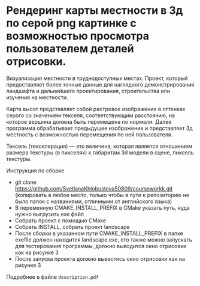 # Рендеринг карты местности в 3д по серой png картинке с возможностью просмотра пользователем деталей отрисовки.

Визуализация местности в труднодоступных местах. Проект, который предоставляет более точные данные для наглядного демонстрирования ландшафта и дальнейшего проектирования, строительства или изучения на местности.

Карта высот представляет собой растровое изображение в оттенках серого со значением текселя, соответствующим расстоянию, на которое вершина должна быть перемещена по нормали. Далее программа обрабатывает предыдущее изображение и представляет 3д местность с возможностью перемещения по ней пользователя.

Тексель (текселерация) — это величина, которая является отношением размера текстуры (в пикселях) к габаритам 3d модели в сцене, пиксель текстуры.

Инструкция по сборке
-	git clone https://github.com/SvetlanaKhlobustova50809/courseworkk.git
(копировать в любое место, только чтобы в пути к репозиторию не было папок с названиями, отличными от английского языка)
-	В переменную CMAKE_INSTALL_PREFIX в CMake указать путь, куда нужно выгрузить exe файл
-	Собрать проект с помощью CMake
-	Собрать INSTALL, собрать проект landscape
-	После сборки в указанном пути CMAKE_INSTALL_PREFIX в папке exefile должен находится landscape.exe, его также можно запускать для тестирования программы, должно выводится окно отрисовки как на рисунке 3
-	После запуска проекта должно вывестись окно отрисовки как на рисунке 3


Подробнее в файле `description.pdf`
